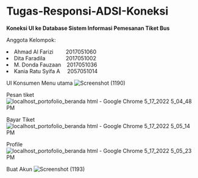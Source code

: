 # Tugas-Responsi-ADSI-Koneksi
<b> Koneksi UI ke Database Sistem Informasi Pemesanan Tiket Bus </b>

Anggota Kelompok: <br>
<li> Ahmad Al Farizi &emsp;&ensp;&nbsp; 2017051060
<li> Dita Faradila &emsp;&emsp;&emsp;&nbsp; 2017051002
<li> M. Donda Fauzaan &ensp; 2017051036
<li> Kania Ratu Syifa A &ensp;&nbsp; 2057051014 <br>

UI Konsumen
  Menu utama
  ![Screenshot (1190)](https://user-images.githubusercontent.com/74691609/168786336-eddffcbd-2699-41dc-a735-5d2ee91f4be5.png)

  Pesan tiket
  ![localhost_portofolio_beranda html - Google Chrome 5_17_2022 5_04_48 PM](https://user-images.githubusercontent.com/74691609/168787014-0348be79-e1cd-478c-9f90-22a8ac474d44.png)

  Bayar Tiket
  ![localhost_portofolio_beranda html - Google Chrome 5_17_2022 5_05_14 PM](https://user-images.githubusercontent.com/74691609/168787073-af97d7e5-b488-4933-a078-ff37740155b9.png)

  Profile
  ![localhost_portofolio_beranda html - Google Chrome 5_17_2022 5_05_23 PM](https://user-images.githubusercontent.com/74691609/168787111-00926730-3b7f-4ba4-a4a9-934e2ce3d5e1.png)

  Buat Akun
  ![Screenshot (1193)](https://user-images.githubusercontent.com/74691609/168787331-45544a18-28ad-4c2e-aefa-974fbba40025.png)
